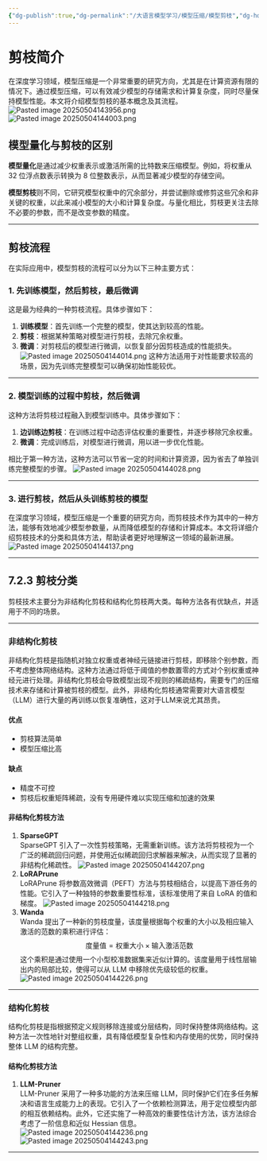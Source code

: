 ```yaml
---
{"dg-publish":true,"dg-permalink":"/大语言模型学习/模型压缩/模型剪枝","dg-home":false,"dg-description":"在此输入笔记的描述","dg-hide":false,"dg-hide-title":false,"dg-show-backlinks":true,"dg-show-local-graph":true,"dg-show-inline-title":true,"dg-pinned":false,"dg-passphrase":"在此输入访问密码","dg-enable-mathjax":false,"dg-enable-mermaid":false,"dg-enable-uml":false,"dg-note-icon":0,"dg-enable-dataview":false,"tags":["NLP"],"permalink":"/大语言模型学习/模型压缩/模型剪枝/","dgShowBacklinks":true,"dgShowLocalGraph":true,"dgShowInlineTitle":true,"dgPassFrontmatter":true,"noteIcon":0,"created":"2025-05-04T14:39:08.000+08:00","updated":"2025-05-06T10:29:38.000+08:00"}
---
```




# 剪枝简介
在深度学习领域，模型压缩是一个非常重要的研究方向，尤其是在计算资源有限的情况下。通过模型压缩，可以有效减少模型的存储需求和计算复杂度，同时尽量保持模型性能。本文将介绍模型剪枝的基本概念及其流程。
![Pasted image 20250504143956.png](/img/user/%E9%99%84%E4%BB%B6/Pasted%20image%2020250504143956.png)
![Pasted image 20250504144003.png](/img/user/%E9%99%84%E4%BB%B6/Pasted%20image%2020250504144003.png)

## 模型量化与剪枝的区别
**模型量化**是通过减少权重表示或激活所需的比特数来压缩模型。例如，将权重从 32 位浮点数表示转换为 8 位整数表示，从而显著减少模型的存储空间。

**模型剪枝**则不同，它研究模型权重中的冗余部分，并尝试删除或修剪这些冗余和非关键的权重，以此来减小模型的大小和计算复杂度。与量化相比，剪枝更关注去除不必要的参数，而不是改变参数的精度。

---


## 剪枝流程
在实际应用中，模型剪枝的流程可以分为以下三种主要方式：

### 1. 先训练模型，然后剪枝，最后微调
这是最为经典的一种剪枝流程。具体步骤如下：

1. **训练模型**：首先训练一个完整的模型，使其达到较高的性能。
2. **剪枝**：根据某种策略对模型进行剪枝，去除冗余权重。
3. **微调**：对剪枝后的模型进行微调，以恢复部分因剪枝造成的性能损失。
![Pasted image 20250504144014.png](/img/user/%E9%99%84%E4%BB%B6/Pasted%20image%2020250504144014.png)
这种方法适用于对性能要求较高的场景，因为先训练完整模型可以确保初始性能较优。

---


### 2. 模型训练的过程中剪枝，然后微调
这种方法将剪枝过程融入到模型训练中。具体步骤如下：

1. **边训练边剪枝**：在训练过程中动态评估权重的重要性，并逐步移除冗余权重。
2. **微调**：完成训练后，对模型进行微调，用以进一步优化性能。

相比于第一种方法，这种方法可以节省一定的时间和计算资源，因为省去了单独训练完整模型的步骤。
![Pasted image 20250504144028.png](/img/user/%E9%99%84%E4%BB%B6/Pasted%20image%2020250504144028.png)

---


### 3. 进行剪枝，然后从头训练剪枝的模型
在深度学习领域，模型压缩是一个重要的研究方向，而剪枝技术作为其中的一种方法，能够有效地减少模型参数量，从而降低模型的存储和计算成本。本文将详细介绍剪枝技术的分类和具体方法，帮助读者更好地理解这一领域的最新进展。
![Pasted image 20250504144137.png](/img/user/%E9%99%84%E4%BB%B6/Pasted%20image%2020250504144137.png)

---


## 7.2.3 剪枝分类
剪枝技术主要分为非结构化剪枝和结构化剪枝两大类。每种方法各有优缺点，并适用于不同的场景。

---

### 非结构化剪枝
非结构化剪枝是指随机对独立权重或者神经元链接进行剪枝，即移除个别参数，而不考虑整体网络结构。这种方法通过将低于阈值的参数置零的方式对个别权重或神经元进行处理。非结构化剪枝会导致模型出现不规则的稀疏结构，需要专门的压缩技术来存储和计算被剪枝的模型。此外，非结构化剪枝通常需要对大语言模型（LLM）进行大量的再训练以恢复准确性，这对于LLM来说尤其昂贵。

#### 优点
- 剪枝算法简单
- 模型压缩比高


#### 缺点
- 精度不可控
- 剪枝后权重矩阵稀疏，没有专用硬件难以实现压缩和加速的效果


#### 非结构化剪枝方法
1. **SparseGPT**  
   SparseGPT 引入了一次性剪枝策略，无需重新训练。该方法将剪枝视为一个广泛的稀疏回归问题，并使用近似稀疏回归求解器来解决，从而实现了显著的非结构化稀疏性。
![Pasted image 20250504144207.png](/img/user/%E9%99%84%E4%BB%B6/Pasted%20image%2020250504144207.png)
2. **LoRAPrune**  
   LoRAPrune 将参数高效微调（PEFT）方法与剪枝相结合，以提高下游任务的性能。它引入了一种独特的参数重要性标准，该标准使用了来自 LoRA 的值和梯度。
![Pasted image 20250504144218.png](/img/user/%E9%99%84%E4%BB%B6/Pasted%20image%2020250504144218.png)
3. **Wanda**  
   Wanda 提出了一种新的剪枝度量，该度量根据每个权重的大小以及相应输入激活的范数的乘积进行评估：
   $$
   \text{度量值} = \text{权重大小} \times \text{输入激活范数}
   $$
   这个乘积是通过使用一个小型校准数据集来近似计算的。该度量用于线性层输出内的局部比较，使得可以从 LLM 中移除优先级较低的权重。
![Pasted image 20250504144226.png](/img/user/%E9%99%84%E4%BB%B6/Pasted%20image%2020250504144226.png)
---


### 结构化剪枝
结构化剪枝是指根据预定义规则移除连接或分层结构，同时保持整体网络结构。这种方法一次性地针对整组权重，具有降低模型复杂性和内存使用的优势，同时保持整体 LLM 的结构完整。

#### 结构化剪枝方法
1. **LLM-Pruner**  
   LLM-Pruner 采用了一种多功能的方法来压缩 LLM，同时保护它们在多任务解决和语言生成能力上的表现。它引入了一个依赖检测算法，用于定位模型内部的相互依赖结构。此外，它还实施了一种高效的重要性估计方法，该方法综合考虑了一阶信息和近似 Hessian 信息。
![Pasted image 20250504144236.png](/img/user/%E9%99%84%E4%BB%B6/Pasted%20image%2020250504144236.png)![Pasted image 20250504144243.png](/img/user/%E9%99%84%E4%BB%B6/Pasted%20image%2020250504144243.png)
---
